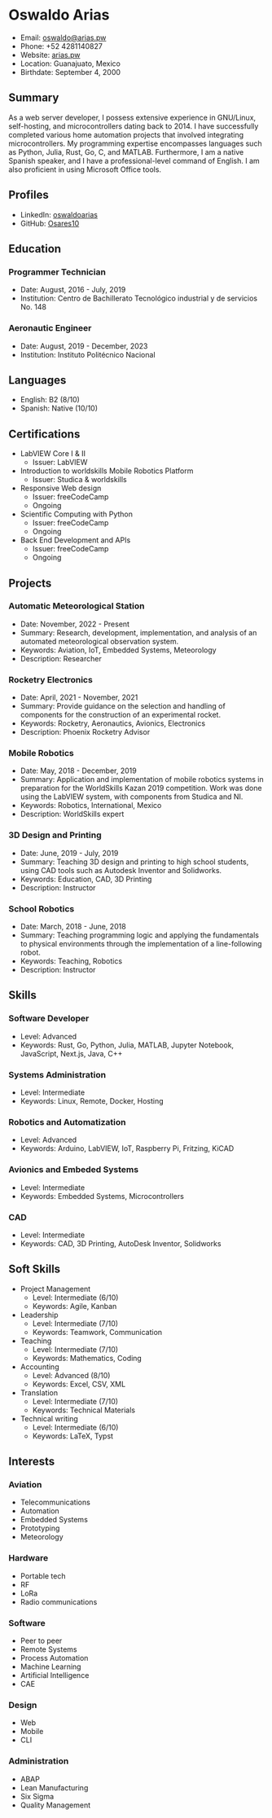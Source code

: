 # Oswaldo Arias

- Email: [oswaldo@arias.pw](mailto:oswaldo@arias.pw)
- Phone: +52 4281140827
- Website: [arias.pw](arias.pw)
- Location: Guanajuato, Mexico
- Birthdate: September 4, 2000

## Summary

As a web server developer, I possess extensive experience in GNU/Linux, self-hosting, and microcontrollers dating back to 2014. I have successfully completed various home automation projects that involved integrating microcontrollers. My programming expertise encompasses languages such as Python, Julia, Rust, Go, C, and MATLAB. Furthermore, I am a native Spanish speaker, and I have a professional-level command of English. I am also proficient in using Microsoft Office tools.

## Profiles

- LinkedIn: [oswaldoarias](https://linkedin.com/in/oswaldoarias)
- GitHub: [Osares10](https://github.com/Osares10)

## Education

### Programmer Technician

- Date: August, 2016 - July, 2019
- Institution: Centro de Bachillerato Tecnológico industrial y de servicios No. 148

### Aeronautic Engineer

- Date: August, 2019 - December, 2023
- Institution: Instituto Politécnico Nacional

## Languages

- English: B2 (8/10)
- Spanish: Native (10/10)

## Certifications

- LabVIEW Core I & II
    - Issuer: LabVIEW
- Introduction to worldskills Mobile Robotics Platform
    - Issuer: Studica & worldskills
- Responsive Web design
    - Issuer: freeCodeCamp
    - Ongoing
- Scientific Computing with Python
    - Issuer: freeCodeCamp
    - Ongoing
- Back End Development and APIs
    - Issuer: freeCodeCamp
    - Ongoing

## Projects

### Automatic Meteorological Station

- Date: November, 2022 - Present
- Summary: Research, development, implementation, and analysis of an automated meteorological observation system.
- Keywords: Aviation, IoT, Embedded Systems, Meteorology
- Description: Researcher

### Rocketry Electronics

- Date: April, 2021 - November, 2021
- Summary: Provide guidance on the selection and handling of components for the construction of an experimental rocket.
- Keywords: Rocketry, Aeronautics, Avionics, Electronics
- Description: Phoenix Rocketry Advisor

### Mobile Robotics

- Date: May, 2018 - December, 2019
- Summary: Application and implementation of mobile robotics systems in preparation for the WorldSkills Kazan 2019 competition. Work was done using the LabVIEW system, with components from Studica and NI.
- Keywords: Robotics, International, Mexico
- Description: WorldSkills expert

### 3D Design and Printing

- Date: June, 2019 - July, 2019
- Summary: Teaching 3D design and printing to high school students, using CAD tools such as Autodesk Inventor and Solidworks.
- Keywords: Education, CAD, 3D Printing
- Description: Instructor

### School Robotics

- Date: March, 2018 - June, 2018
- Summary: Teaching programming logic and applying the fundamentals to physical environments through the implementation of a line-following robot.
- Keywords: Teaching, Robotics
- Description: Instructor

## Skills

### Software Developer

- Level: Advanced
- Keywords: Rust, Go, Python, Julia, MATLAB, Jupyter Notebook, JavaScript, Next.js, Java, C++

### Systems Administration

- Level: Intermediate
- Keywords: Linux, Remote, Docker, Hosting

### Robotics and Automatization

- Level: Advanced
- Keywords: Arduino, LabVIEW, IoT, Raspberry Pi, Fritzing, KiCAD

### Avionics and Embeded Systems

- Level: Intermediate
- Keywords: Embedded Systems, Microcontrollers

### CAD

- Level: Intermediate
- Keywords: CAD, 3D Printing, AutoDesk Inventor, Solidworks

## Soft Skills

- Project Management
    - Level: Intermediate (6/10)
    - Keywords: Agile, Kanban
- Leadership
    - Level: Intermediate (7/10)
    - Keywords: Teamwork, Communication
- Teaching
    - Level: Intermediate (7/10)
    - Keywords: Mathematics, Coding
- Accounting
    - Level: Advanced (8/10)
    - Keywords: Excel, CSV, XML
- Translation
    - Level: Intermediate (7/10)
    - Keywords: Technical Materials
- Technical writing
    - Level: Intermediate (6/10)
    - Keywords: LaTeX, Typst

## Interests

### Aviation
    
- Telecommunications
- Automation
- Embedded Systems
- Prototyping
- Meteorology

### Hardware
- Portable tech
- RF
- LoRa
- Radio communications

### Software
- Peer to peer
- Remote Systems
- Process Automation
- Machine Learning
- Artificial Intelligence
- CAE

### Design

- Web
- Mobile
- CLI

### Administration
- ABAP
- Lean Manufacturing
- Six Sigma
- Quality Management


